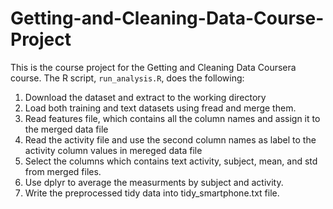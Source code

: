 # Getting-and-Cleaning-Data-Course-Project
This is the course project for the Getting and Cleaning Data Coursera course.
The R script, `run_analysis.R`, does the following:

1. Download the dataset and extract to the working directory
2. Load both training and text datasets using fread and merge them.
3. Read features file, which contains all the column names and assign it to the merged data file
4. Read the activity file and use the second column names as label to the activity column values in mereged data file
5. Select the columns which contains text activity, subject, mean, and std from merged files.
6. Use dplyr to average the measurments by subject and activity.
7. Write the preprocessed tidy data into tidy_smartphone.txt file.



